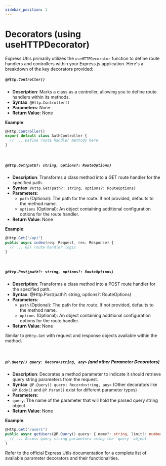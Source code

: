 ```yaml
---
sidebar_position: 1
---
```


# Decorators (using useHTTPDecorator)

Express Utils primarily utilizes the `useHTTPDecorator` function to define route handlers and controllers within your Express.js application. Here's a breakdown of the key decorators provided:

##### `@Http.Controller()`

- **Description**: Marks a class as a controller, allowing you to define route handlers within its methods.
- **Syntax**: `@Http.Controller()`
- **Parameters**: None
- **Return Value**: None

**Example**:

```typescript
@Http.Controller()
export default class AuthController {
  // ... Define route handler methods here
}
```

&nbsp;

##### `@Http.Get(path?: string, options?: RouteOptions)`
- **Description**: Transforms a class method into a GET route handler for the specified path.
- **Syntax**: `@Http.Get(path?: string, options?: RouteOptions)`
- **Parameters**:
  - `path` (Optional): The path for the route. If not provided, defaults to the method name.
  - `options` (Optional): An object containing additional configuration options for the route handler.
- **Return Value**: None

**Example**:

```typescript
@Http.Get("/api")
public async index(req: Request, res: Response) {
  // ... GET route handler logic
}
```

&nbsp;

##### `@Http.Post(path?: string, options?: RouteOptions)`
- **Description**: Transforms a class method into a POST route handler for the specified path.
- **Syntax**: @Http.Post(path?: string, options?: RouteOptions)
- **Parameters**:
  - `path` (Optional): The path for the route. If not provided, defaults to the method name.
  - `options` (Optional): An object containing additional configuration options for the route handler.
- **Return Value**: None

Similar to `@Http.Get` with request and response objects available within the method.

&nbsp;

##### `@P.Query() query: Record<string, any>` (and other Parameter Decorators)
- **Description**: Decorates a method parameter to indicate it should retrieve query string parameters from the request.
- **Syntax**: `@P.Query() query: Record<string, any>` (Other decorators like `@P.Body()` and `@P.Param()` exist for different parameter types)
- **Parameters**:
- `query`: The name of the parameter that will hold the parsed query string object.
- **Return Value**: None

**Example**:

```typescript
@Http.Get("/users")
public async getUsers(@P.Query() query: { name?: string, limit?: number }) {
  // ... Access query string parameters using the 'query' object
}
```

Refer to the official Express Utils documentation for a complete list of available parameter decorators and their functionalities.